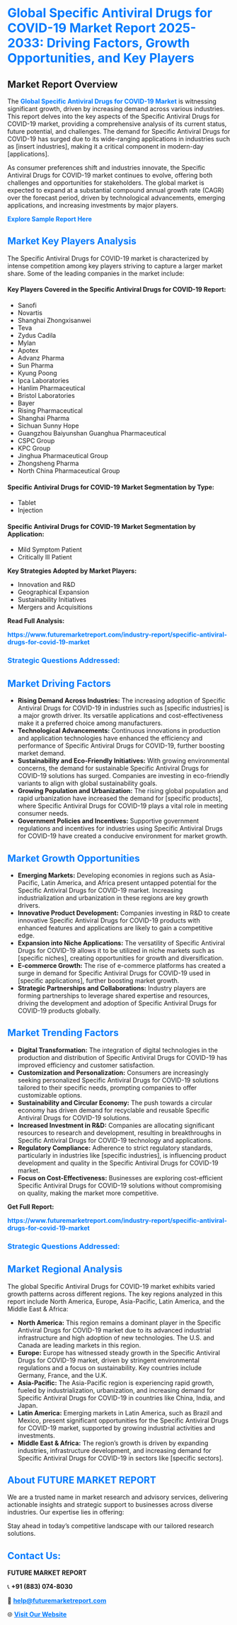 <h1 style="color: #007BFF;">Global Specific Antiviral Drugs for COVID-19 Market Report 2025-2033: Driving Factors, Growth Opportunities, and Key Players</h1>

<section id="overview">
<h2>Market Report Overview</h2>
<p>The <a href="https://www.futuremarketreport.com/industry-report/specific-antiviral-drugs-for-covid-19-market" style="color: #007BFF; text-decoration: none;"><strong>Global Specific Antiviral Drugs for COVID-19 Market</strong></a> is witnessing significant growth, driven by increasing demand across various industries. This report delves into the key aspects of the Specific Antiviral Drugs for COVID-19 market, providing a comprehensive analysis of its current status, future potential, and challenges. The demand for Specific Antiviral Drugs for COVID-19 has surged due to its wide-ranging applications in industries such as [insert industries], making it a critical component in modern-day [applications].</p>
<p>As consumer preferences shift and industries innovate, the Specific Antiviral Drugs for COVID-19 market continues to evolve, offering both challenges and opportunities for stakeholders. The global market is expected to expand at a substantial compound annual growth rate (CAGR) over the forecast period, driven by technological advancements, emerging applications, and increasing investments by major players.</p>
</section>

<section id="overview">
<p><a href="https://www.futuremarketreport.com/request-sample/reportId=27781" style="color: #007BFF; text-decoration: none;"><strong>Explore Sample Report Here</strong></a></p>
</section>

<section id="key-players">
<h2 style="color: #007BFF;">Market Key Players Analysis</h2>
<p>The Specific Antiviral Drugs for COVID-19 market is characterized by intense competition among key players striving to capture a larger market share. Some of the leading companies in the market include:</p>
<h4>Key Players Covered in the Specific Antiviral Drugs for COVID-19 Report:</h4>
<ul><li>Sanofi</li><li>Novartis</li><li>Shanghai Zhongxisanwei</li><li>Teva</li><li>Zydus Cadila</li><li>Mylan</li><li>Apotex</li><li>Advanz Pharma</li><li>Sun Pharma</li><li>Kyung Poong</li><li>Ipca Laboratories</li><li>Hanlim Pharmaceutical</li><li>Bristol Laboratories</li><li>Bayer</li><li>Rising Pharmaceutical</li><li>Shanghai Pharma</li><li>Sichuan Sunny Hope</li><li>Guangzhou Baiyunshan Guanghua Pharmaceutical</li><li>CSPC Group</li><li>KPC Group</li><li>Jinghua Pharmaceutical Group</li><li>Zhongsheng Pharma</li><li>North China Pharmaceutical Group</li></ul>
<h4>Specific Antiviral Drugs for COVID-19 Market Segmentation by Type:</h4>
<ul><li>Tablet</li><li>Injection</li></ul>

<h4>Specific Antiviral Drugs for COVID-19 Market Segmentation by Application:</h4>
<ul><li>Mild Symptom Patient</li><li>Critically Ill Patient</li></ul>
<p><strong>Key Strategies Adopted by Market Players:</strong></p>
<ul>
<li>Innovation and R&D</li>
<li>Geographical Expansion</li>
<li>Sustainability Initiatives</li>
<li>Mergers and Acquisitions</li>
</ul>
</section>

<section>
<p><strong>Read Full Analysis: </strong></p><a href="https://www.futuremarketreport.com/industry-report/specific-antiviral-drugs-for-covid-19-market" style="color: #007BFF; text-decoration: none;"><strong>https://www.futuremarketreport.com/industry-report/specific-antiviral-drugs-for-covid-19-market</strong></a>
<h3 style="color: #007BFF;">Strategic Questions Addressed:</h3>
</section>

<section id="driving-factors">
<h2 style="color: #007BFF;">Market Driving Factors</h2>
<ul>
<li><strong>Rising Demand Across Industries:</strong> The increasing adoption of Specific Antiviral Drugs for COVID-19 in industries such as [specific industries] is a major growth driver. Its versatile applications and cost-effectiveness make it a preferred choice among manufacturers.</li>
<li><strong>Technological Advancements:</strong> Continuous innovations in production and application technologies have enhanced the efficiency and performance of Specific Antiviral Drugs for COVID-19, further boosting market demand.</li>
<li><strong>Sustainability and Eco-Friendly Initiatives:</strong> With growing environmental concerns, the demand for sustainable Specific Antiviral Drugs for COVID-19 solutions has surged. Companies are investing in eco-friendly variants to align with global sustainability goals.</li>
<li><strong>Growing Population and Urbanization:</strong> The rising global population and rapid urbanization have increased the demand for [specific products], where Specific Antiviral Drugs for COVID-19 plays a vital role in meeting consumer needs.</li>
<li><strong>Government Policies and Incentives:</strong> Supportive government regulations and incentives for industries using Specific Antiviral Drugs for COVID-19 have created a conducive environment for market growth.</li>
</ul>
</section>

<section id="growth-opportunities">
<h2 style="color: #007BFF;">Market Growth Opportunities</h2>
<ul>
<li><strong>Emerging Markets:</strong> Developing economies in regions such as Asia-Pacific, Latin America, and Africa present untapped potential for the Specific Antiviral Drugs for COVID-19 market. Increasing industrialization and urbanization in these regions are key growth drivers.</li>
<li><strong>Innovative Product Development:</strong> Companies investing in R&D to create innovative Specific Antiviral Drugs for COVID-19 products with enhanced features and applications are likely to gain a competitive edge.</li>
<li><strong>Expansion into Niche Applications:</strong> The versatility of Specific Antiviral Drugs for COVID-19 allows it to be utilized in niche markets such as [specific niches], creating opportunities for growth and diversification.</li>
<li><strong>E-commerce Growth:</strong> The rise of e-commerce platforms has created a surge in demand for Specific Antiviral Drugs for COVID-19 used in [specific applications], further boosting market growth.</li>
<li><strong>Strategic Partnerships and Collaborations:</strong> Industry players are forming partnerships to leverage shared expertise and resources, driving the development and adoption of Specific Antiviral Drugs for COVID-19 products globally.</li>
</ul>
</section>

<section id="trending-factors">
<h2 style="color: #007BFF;">Market Trending Factors</h2>
<ul>
<li><strong>Digital Transformation:</strong> The integration of digital technologies in the production and distribution of Specific Antiviral Drugs for COVID-19 has improved efficiency and customer satisfaction.</li>
<li><strong>Customization and Personalization:</strong> Consumers are increasingly seeking personalized Specific Antiviral Drugs for COVID-19 solutions tailored to their specific needs, prompting companies to offer customizable options.</li>
<li><strong>Sustainability and Circular Economy:</strong> The push towards a circular economy has driven demand for recyclable and reusable Specific Antiviral Drugs for COVID-19 solutions.</li>
<li><strong>Increased Investment in R&D:</strong> Companies are allocating significant resources to research and development, resulting in breakthroughs in Specific Antiviral Drugs for COVID-19 technology and applications.</li>
<li><strong>Regulatory Compliance:</strong> Adherence to strict regulatory standards, particularly in industries like [specific industries], is influencing product development and quality in the Specific Antiviral Drugs for COVID-19 market.</li>
<li><strong>Focus on Cost-Effectiveness:</strong> Businesses are exploring cost-efficient Specific Antiviral Drugs for COVID-19 solutions without compromising on quality, making the market more competitive.</li>
</ul>
</section>

<section>
<p><strong>Get Full Report: </strong></p><a href="https://www.futuremarketreport.com/industry-report/specific-antiviral-drugs-for-covid-19-market" style="color: #007BFF; text-decoration: none;"><strong>https://www.futuremarketreport.com/industry-report/specific-antiviral-drugs-for-covid-19-market</strong></a>
<h3 style="color: #007BFF;">Strategic Questions Addressed:</h3>
</section>


<section id="regional-analysis">
<h2 style="color: #007BFF;">Market Regional Analysis</h2>
<p>The global Specific Antiviral Drugs for COVID-19 market exhibits varied growth patterns across different regions. The key regions analyzed in this report include North America, Europe, Asia-Pacific, Latin America, and the Middle East & Africa:</p>
<ul>
<li><strong>North America:</strong> This region remains a dominant player in the Specific Antiviral Drugs for COVID-19 market due to its advanced industrial infrastructure and high adoption of new technologies. The U.S. and Canada are leading markets in this region.</li>
<li><strong>Europe:</strong> Europe has witnessed steady growth in the Specific Antiviral Drugs for COVID-19 market, driven by stringent environmental regulations and a focus on sustainability. Key countries include Germany, France, and the U.K.</li>
<li><strong>Asia-Pacific:</strong> The Asia-Pacific region is experiencing rapid growth, fueled by industrialization, urbanization, and increasing demand for Specific Antiviral Drugs for COVID-19 in countries like China, India, and Japan.</li>
<li><strong>Latin America:</strong> Emerging markets in Latin America, such as Brazil and Mexico, present significant opportunities for the Specific Antiviral Drugs for COVID-19 market, supported by growing industrial activities and investments.</li>
<li><strong>Middle East & Africa:</strong> The region’s growth is driven by expanding industries, infrastructure development, and increasing demand for Specific Antiviral Drugs for COVID-19 in sectors like [specific sectors].</li>
</ul>
</section>

<footer>
<h2 style="color: #007BFF;">About FUTURE MARKET REPORT</h2>
<p>We are a trusted name in market research and advisory services, delivering actionable insights and strategic support to businesses across diverse industries. Our expertise lies in offering:</p>

<p>Stay ahead in today’s competitive landscape with our tailored research solutions.</p>

<h2 style="color: #007BFF;">Contact Us:</h2>
<p><strong>FUTURE MARKET REPORT</strong></p>
<p>📞 <strong>+91 (883) 074-8030</strong></p>
<p>📧 <strong><a href="mailto:help@futuremarketreport.com" style="color: #007BFF;">help@futuremarketreport.com</a></strong></p>
<p>🌐 <strong><a href="https://www.futuremarketreport.com/" style="color: #007BFF;">Visit Our Website</a></strong></p>
</footer>